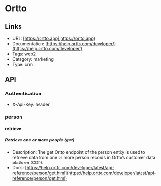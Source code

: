 # Ortto

## Links

* URL: [https://ortto.app](https://ortto.app)
* Documentation: [https://help.ortto.com/developer/](https://help.ortto.com/developer/)
* Tags: web2
* Category: marketing
* Type: crm

## API

### Authentication

* X-Api-Key: header

### person

#### retrieve

##### Retrieve one or more people (get)

* Description: The get Ortto endpoint of the person entity is used to retrieve data from one or more person records in Ortto’s customer data platform (CDP).
* Docs: [https://help.ortto.com/developer/latest/api-reference/person/get.html](https://help.ortto.com/developer/latest/api-reference/person/get.html)
